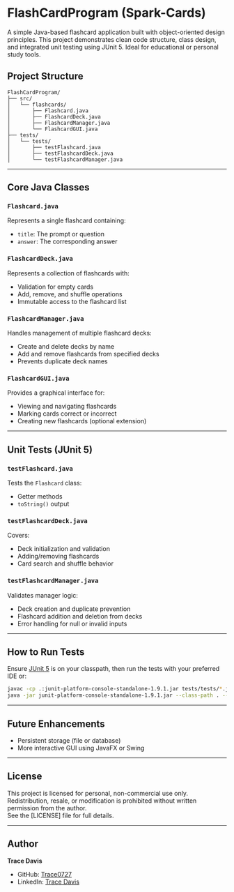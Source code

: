 
# FlashCardProgram (Spark-Cards) 

A simple Java-based flashcard application built with object-oriented design principles. This project demonstrates clean code structure, class design, and integrated unit testing using JUnit 5. Ideal for educational or personal study tools.



## Project Structure

```
FlashCardProgram/
├── src/
│   └── flashcards/
│       ├── Flashcard.java
│       ├── FlashcardDeck.java
│       ├── FlashcardManager.java
│       └── FlashcardGUI.java
├── tests/
│   └── tests/
│       ├── testFlashcard.java
│       ├── testFlashcardDeck.java
│       └── testFlashcardManager.java
```

---



## Core Java Classes

### `Flashcard.java`
Represents a single flashcard containing:
- `title`: The prompt or question
- `answer`: The corresponding answer

### `FlashcardDeck.java`
Represents a collection of flashcards with:
- Validation for empty cards
- Add, remove, and shuffle operations
- Immutable access to the flashcard list

### `FlashcardManager.java`
Handles management of multiple flashcard decks:
- Create and delete decks by name
- Add and remove flashcards from specified decks
- Prevents duplicate deck names

### `FlashcardGUI.java`
Provides a graphical interface for:
- Viewing and navigating flashcards
- Marking cards correct or incorrect
- Creating new flashcards (optional extension)

---



## Unit Tests (JUnit 5)

### `testFlashcard.java`
Tests the `Flashcard` class:
- Getter methods
- `toString()` output

### `testFlashcardDeck.java`
Covers:
- Deck initialization and validation
- Adding/removing flashcards
- Card search and shuffle behavior

### `testFlashcardManager.java`
Validates manager logic:
- Deck creation and duplicate prevention
- Flashcard addition and deletion from decks
- Error handling for null or invalid inputs

---



## How to Run Tests

Ensure [JUnit 5](https://junit.org/junit5/) is on your classpath, then run the tests with your preferred IDE or:

```bash
javac -cp .:junit-platform-console-standalone-1.9.1.jar tests/tests/*.java
java -jar junit-platform-console-standalone-1.9.1.jar --class-path . --scan-class-path
```

---



## Future Enhancements
- Persistent storage (file or database)
- More interactive GUI using JavaFX or Swing

---



## License
This project is licensed for personal, non-commercial use only. Redistribution, resale, or modification is prohibited without written permission from the author.  
See the [LICENSE] file for full details.


---



## Author
**Trace Davis**  
- GitHub: [Trace0727](https://github.com/Trace0727)  
- LinkedIn: [Trace Davis](https://www.linkedin.com/in/trace-d-926380138/)
